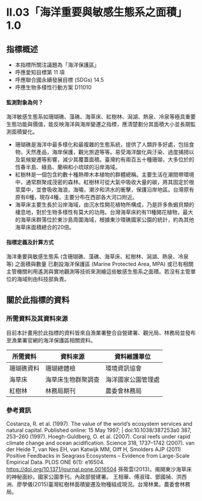 # II.03「海洋重要與敏感生態系之面積」1.0
## 指標概述

* 本指標所關注議題為「海洋保護區」
* 呼應愛知目標第 11 項
* 呼應聯合國永續發展目標 (SDGs) 14.5
* 呼應生物多樣性行動方案 D11010


<script type="text/javascript" src="http://cdn.mathjax.org/mathjax/latest/MathJax.js?config=TeX-AMS-MML_HTMLorMML"></script>




#### 監測對象為何？

海洋敏感生態系如珊瑚礁、藻礁、海草床、紅樹林、潟湖、熱泉、冷泉等極具重要生態功能與價值，能反映海洋與海岸變遷之指標，應清楚劃分其面積大小並長期監測面積變化。

* 珊瑚礁是海洋中最多樣化和最複雜的生態系統，提供了人類許多好處，包括食物，天然產品，海岸保護，觀光旅遊等等。易受海洋酸化與汙染、過度捕撈以及氣候變遷等影響，減少其覆蓋面積。臺灣約有兩百五十種珊瑚，大多位於的恆春半島、綠島、蘭嶼和小琉球的沿岸海域。
* 紅樹林是一個包含約數十種熱帶木本植物的群體總稱。主要生活在潮間帶環境中，通常群聚成茂密的森林。紅樹林可從大氣中吸收大量的碳，將其固定於根莖葉中，並會吸收海浪，海嘯，潮汐和洪水的衝擊，保護沿岸地區。台灣原有原有6種，現存4種，主要分布在西部各大河口附近。
* 海草床主要生長於沿岸海域，由沉水性開花植物所構成，乃是許多魚蝦貝類的棲息地，對於生物多樣性有莫大的功用。台灣海草床約有11種開花植物，最大的海草床群落位於東沙島周圍海域，根據東沙環礁國家公園的統計，約為其他海草床面積總合的20倍。






#### 指標定義及計算方式

海洋重要與敏感生態系 (含珊瑚礁、藻礁、海草床、紅樹林、潟湖、熱泉、冷泉等) 之面積與數量
已劃設海洋保護區 (Marine Protected Area, MPA) 或已有相關主管機關利用遙測與實地觀測等技術來測繪這些敏感生態系之面積。若沒有主管單位的海域則由科技部負責。

## 關於此指標的資料

### 所需資料及其資料來源

目前本計畫用於此指標的資料皆來自漁業署整合自營建署、觀光局、林務局並發布至漁業署官網的海洋保護區相關資料。

| 所需資料 | 資料來源 | 資料維護單位 |
|-----|-----|-----|
| 珊瑚礁資料 | 珊瑚總體檢| 環境資訊協會 |
| 海草床 |海草床生物群聚調查 | 海洋國家公園管理處|
| 紅樹林 |林務局期刊 | 農委會林務局|






### 參考資訊
Costanza, R. et al. (1997). The value of the world’s ecosystem services and natural capital. Published online: 15 May 1997; | doi:10.1038/387253a0 387, 253–260 (1997).
Hoegh-Guldberg, O. et al. (2007). Coral reefs under rapid climate change and ocean acidification. Science 318, 1737–1742 (2007).
van der Heide T, van Nes EH, van Katwijk MM, Olff H, Smolders AJP (2011) Positive Feedbacks in Seagrass Ecosystems – Evidence from Large-Scale Empirical Data. PLOS ONE 6(1): e16504. https://doi.org/10.1371/journal.pone.0016504
孫筱雲(2013)。揭開東沙海草床的神秘面紗。國家公園季刊。內政部營建署。
王相華、傅淑瑋、鄧國禎、洪西洲、廖學儀(2015)臺灣紅樹林面積變遷及物種組成現況。台灣林業。農委會林務局。
